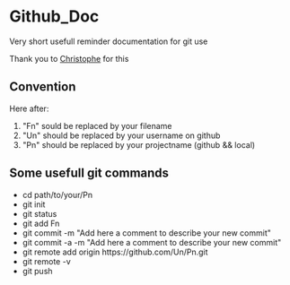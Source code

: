 # Github_Doc
Very short usefull reminder documentation for git use

Thank you to [Christophe](https://www.christopheducamp.com/2013/12/16/github-pour-nuls-partie-2/) for this 

## Convention
Here after:
1. "Fn" sould be replaced by your filename
2. "Un" should be replaced by your username on github
3. "Pn" should be replaced by your projectname (github && local)

## Some usefull git commands
- cd path/to/your/Pn
- git init
- git status
- git add Fn
- git commit -m "Add here a comment to describe your new commit"
- git commit -a -m "Add here a comment to describe your new commit"
- git remote add origin https://<span></span>github.com/Un/Pn.git
- git remote -v
- git push

